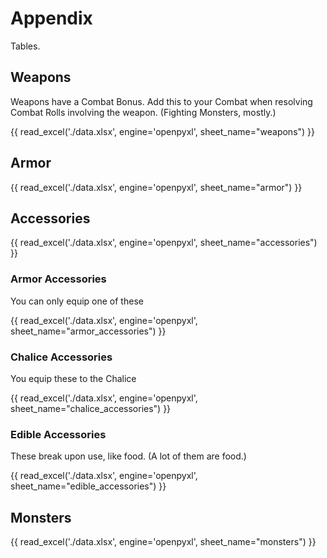 # Appendix

Tables.

## Weapons

Weapons have a Combat Bonus. Add this to your Combat when resolving Combat Rolls involving the weapon. (Fighting Monsters, mostly.)

{{ read_excel('./data.xlsx', engine='openpyxl', sheet_name="weapons") }}

## Armor

{{ read_excel('./data.xlsx', engine='openpyxl', sheet_name="armor") }}

## Accessories

{{ read_excel('./data.xlsx', engine='openpyxl', sheet_name="accessories") }}

### Armor Accessories

You can only equip one of these

{{ read_excel('./data.xlsx', engine='openpyxl', sheet_name="armor_accessories") }}

### Chalice Accessories

You equip these to the Chalice

{{ read_excel('./data.xlsx', engine='openpyxl', sheet_name="chalice_accessories") }}

### Edible Accessories

These break upon use, like food. (A lot of them are food.)

{{ read_excel('./data.xlsx', engine='openpyxl', sheet_name="edible_accessories") }}

## Monsters

{{ read_excel('./data.xlsx', engine='openpyxl', sheet_name="monsters") }}
<!-- TODO fill out beastiary -->
<!-- Lancer's limited Monster pool might be a good idea here. Then add "Recoloring" rules for making them stronger. -->
<!-- Player characters have 12 or 18 health, and the most damage you can individually do is probably 3. Fights shouldn't run long, so most monsters should have 1 2 or 3 hearts. -->
<!-- Fighting encounters should probably have a total of enemy hearts equal to the number of players. -->
<!-- Guardians can have more, maybe 12 or 18, to put them on the same heart count as a PC. That would require everyone rolling 3 hits and focusing entirely on attacking.-->
